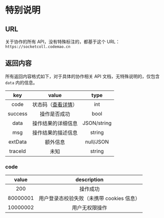 # 特别说明

## URL

关于协作的所有 API，没有特殊标注的，都基于这个 URL：`https://socketcoll.codemao.cn`

## 返回内容

所有返回内容格式如下，对于具体的协作相关 API 文档，无特殊说明的，仅包含 `data` 内的信息。

|   key   |            value            |    type     |
| :-----: | :-------------------------: | :---------: |
|  code   | 状态码（[查看详情](#code)） |     int     |
| success |        操作是否成功         |    bool     |
|  data   |     操作结果的详细信息      | JSON/string |
|   msg   |     操作结果的描述信息      |   string    |
| extData |          额外信息           |  null/JSON  |
| traceId |            未知             |   string    |

### code

|  value   |                description                |
| :------: | :---------------------------------------: |
|   200    |                 操作成功                  |
| 80000001 | 用户登录态校验失败（未携带 cookies 信息） |
| 10000002 |              用户无权限操作               |
